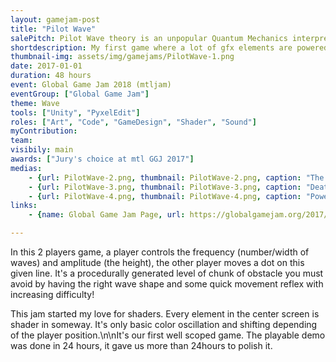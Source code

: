```yaml
---
layout: gamejam-post
title: "Pilot Wave"
salePitch: Pilot Wave theory is an unpopular Quantum Mechanics interpretation that says particles and waves coexist. A particle surfs on a wave, and its path is predetermined. Our goal is to test this theory. Bring the particle to the speed of light and see what happens!
shortdescription: My first game where a lot of gfx elements are powered with shaders. This started my love of shaders. Also, a really well scoped jam.
thumbnail-img: assets/img/gamejams/PilotWave-1.png
date: 2017-01-01
duration: 48 hours
event: Global Game Jam 2018 (mtljam)
eventGroup: ["Global Game Jam"]
theme: Wave
tools: ["Unity", "PyxelEdit"]
roles: ["Art", "Code", "GameDesign", "Shader", "Sound"]
myContribution: 
team: 
visibily: main
awards: ["Jury's choice at mtl GGJ 2017"]
medias: 
    - {url: PilotWave-2.png, thumbnail: PilotWave-2.png, caption: "The player on the wave is evading the triangle obstacles. \"Console\" art by me."}
    - {url: PilotWave-3.png, thumbnail: PilotWave-3.png, caption: "Death explosion! I used shaders to animate."}
    - {url: PilotWave-4.png, thumbnail: PilotWave-4.png, caption: "Power to teleport (\"Quantum leap\") one step ahead or behind."}
links: 
    - {name: Global Game Jam Page, url: https://globalgamejam.org/2017/games/pilot-wave}

---
```

In this 2 players game, a player controls the frequency (number/width of waves) and amplitude (the height), the other player moves a dot on this given line. It's a procedurally generated level of chunk of obstacle you must avoid by having the right wave shape and some quick movement reflex with increasing difficulty!

This jam started my love for shaders. Every element in the center screen is shader in someway. It's only basic color oscillation and shifting depending of the player position.\n\nIt's our first well scoped game. The playable demo was done in 24 hours, it gave us more than 24hours to polish it.